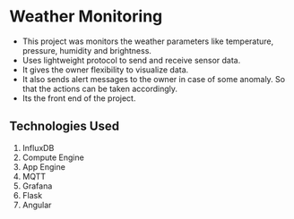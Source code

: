 # Weather Monitoring

* This project was monitors the weather parameters like temperature, pressure, humidity and brightness.
* Uses lightweight protocol to send and receive sensor data.
* It gives the owner flexibility to visualize data.
* It also sends alert messages to the owner in case of some anomaly. So that the actions can be taken accordingly.
* Its the front end of the project.


## Technologies Used

1. InfluxDB
2. Compute Engine
3. App Engine
4. MQTT
5. Grafana
6. Flask
7. Angular
